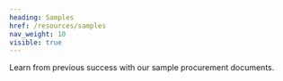 ```yaml
---
heading: Samples
href: /resources/samples
nav_weight: 10
visible: true
---
```

Learn from previous success with our sample procurement documents.
